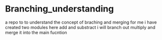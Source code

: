 # Branching_understanding
a repo to to understand the concept of braching and merging for me
i have created two modules here add and substract
i will branch out multiply and merge it into the main fucntion
